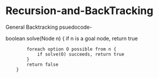 # Recursion-and-BackTracking



General Backtracking psuedocode-

boolean solve(Node n) {
            if n is a goal node, return true
            
            foreach option O possible from n {
                if solve(O) succeeds, return true
            }
            return false
        }
